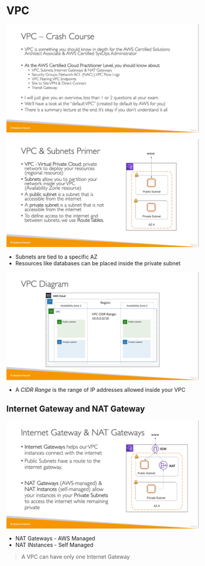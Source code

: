 # VPC 
![](img/vpc.png)  

![](img/over.png) 
* Subnets are tied to a specific AZ
* Resources like databases can be placed inside the private subnet

![](img/diag.png)  
* A _CIDR Range_ is the range of IP addresses allowed inside your VPC

## Internet Gateway and NAT Gateway
![](img/npv.png)  
* NAT Gateways - AWS Managed
* NAT INstances - Self Managed
> A VPC can have only one Internet Gateway
